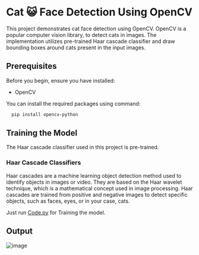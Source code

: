 
# Cat 😺 Face Detection Using OpenCV

This project demonstrates cat face detection using OpenCV. OpenCV is a popular computer vision library, to detect cats in images. The implementation utilizes pre-trained Haar cascade classifier and draw bounding boxes around cats present in the input images.

## Prerequisites
Before you begin, ensure you have  installed:
* OpenCV

You can install the required packages using command: 
```bash
  pip install opencv-python
```
##  Training the Model
The Haar cascade classifier used in this project is pre-trained.
### Haar Cascade Classifiers
Haar cascades are a machine learning object detection method used to identify objects in images or video. They are based on the Haar wavelet technique, which is a mathematical concept used in image processing. Haar cascades are trained from positive and negative images to detect specific objects, such as faces, eyes, or in your case, cats.

Just run [Code.py]() for Training the model.
  
## Output
![image](https://github.com/Vikash0102/Cat_detection/assets/141572666/066aca7d-09e3-4a5e-bc82-8296f42b229e)
